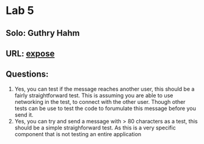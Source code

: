 # Lab 5 
## Solo: Guthry Hahm
## URL: [expose](https://guthryhahm.github.io/CSE-110-Lab5/expose.html)
## Questions:
  1. Yes, you can test if the message reaches another user, this should be a fairly straightforward test. This is assuming you are able to use networking in the test, to connect with the other user. Though other tests can be use to test the code to forumulate this message before you send it.
  2. Yes, you can try and send a message with > 80 characters as a test, this should be a simple straighforward test. As this is a very specific component that is not testing an entire application

  
